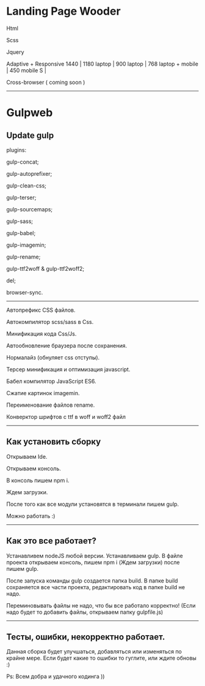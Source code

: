 # Landing Page Wooder

Html

Scss

Jquery 

Adaptive + Responsive 1440 | 1180 laptop | 900 laptop | 768 laptop + mobile | 450 mobile S |

Сross-browser ( coming soon )

--------------------------------------------------------------

# Gulpweb

Update gulp
--------------------------------------------------------------
plugins: 

gulp-concat; 

gulp-autoprefixer; 

gulp-clean-css; 

gulp-terser; 

gulp-sourcemaps; 

gulp-sass; 

gulp-babel; 

gulp-imagemin; 

gulp-rename; 

gulp-ttf2woff & gulp-ttf2woff2; 

del; 

browser-sync. 

_____________________________

Автопрефикс CSS файлов.

Автокомпилятор scss/sass в Css.

Минификация кода Css/Js.

Автообновление браузера после сохранения.

Нормалайз (обнуляет css отступы).

Терсер минификация и оптимизация javascript.

Бабел компилятор JavaScript ES6.

Сжатие картинок imagemin.

Переименование файлов rename.

Конверктор шрифтов с ttf в woff и woff2 файл

_______________________________________________

Как установить сборку
--------------------------------------------------------------
Открываем Ide.

Открываем консоль.

В консоль пишем npm i.

Ждем загрузки.

После того как все модули установятся в терминали пишем gulp.

Можно работать :)
__________________________________________________
Как это все работает?
--------------------------------------------------
Устанавливем nodeJS любой версии. Устанавливаем gulp. В файле проекта открываем консоль, пишем npm i (Ждем загрузки) после пишем gulp.

После запуска команды gulp создается папка build. В папке build сохраняется все части проекта, редактировать код в папке build не надо.

Переминовывать файлы не надо, что бы все работало корректно! (Если надо будет то добавить файлы, открываем папку gulpfile.js)
________________________________________________

Тесты, ошибки, некорректно работает.
---------------------------------
Данная сборка будет улучшаться, добавляться или изменяться по крайне мере.
Если будет какие то ошибки то гуглите, или ждите обновы :)

Ps: Всем добра и удачного кодинга ))






